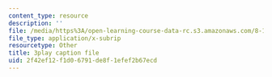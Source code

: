 ```yaml
---
content_type: resource
description: ''
file: /media/https%3A/open-learning-course-data-rc.s3.amazonaws.com/8-13-14-experimental-physics-i-ii-junior-lab-fall-2016-spring-2017/2f42ef12f1d06791de8f1efef2b67ecd_3032016.srt
file_type: application/x-subrip
resourcetype: Other
title: 3play caption file
uid: 2f42ef12-f1d0-6791-de8f-1efef2b67ecd
---
```


